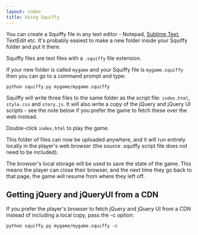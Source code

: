```yaml
---
layout: index
title: Using Squiffy
---
```


You can create a Squiffy file in any text editor - Notepad, [Sublime Text](http://www.sublimetext.com/), TextEdit etc. It's probably easiest to make a new folder inside your Squiffy folder and put it there.

Squiffy files are text files with a `.squiffy` file extension.

If your new folder is called `mygame` and your Squiffy file is `mygame.squiffy` then you can go to a command prompt and type:

	python squiffy.py mygame/mygame.squiffy

Squiffy will write three files to the same folder as the script file: `index.html`, `style.css` and `story.js`. It will also write a copy of the jQuery and jQuery UI scripts - see the note below if you prefer the game to fetch these over the web instead.

Double-click `index.html` to play the game.

This folder of files can now be uploaded anywhere, and it will run entirely locally in the player's web browser (the source .squiffy script file does not need to be included).

The browser's local storage will be used to save the state of the game. This means the player can close their browser, and the next time they go back to that page, the game will resume from where they left off.

Getting jQuery and jQueryUI from a CDN
--------------------------------------

If you prefer the player's browser to fetch jQuery and jQuery UI from a CDN instead of including a local copy, pass the -c option:

    python squiffy.py mygame/mygame.squiffy -c
